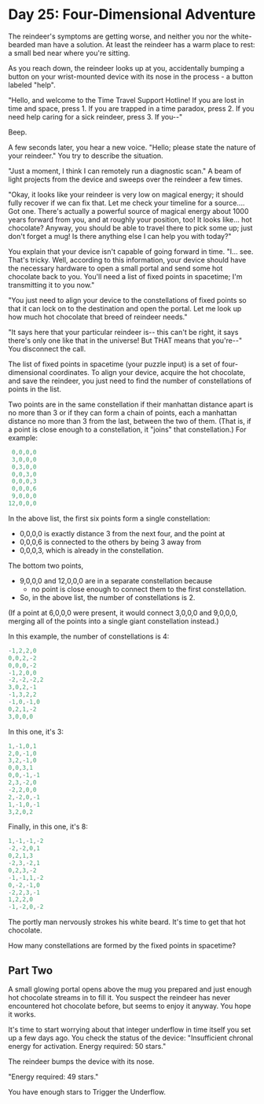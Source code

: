 # Day 25: Four-Dimensional Adventure

The reindeer's symptoms are getting worse, and neither you nor the
white-bearded man have a solution. At least the reindeer has a
warm place to rest: a small bed near where you're sitting.

As you reach down, the reindeer looks up at you, accidentally bumping
a button on your wrist-mounted device with its nose in the process -
a button labeled "help".

"Hello, and welcome to the Time Travel Support Hotline!
If you are lost in time and space, press 1.
If you are trapped in a time paradox, press 2.
If you need help caring for a sick reindeer, press 3.
If you--"

Beep.

A few seconds later, you hear a new voice.
"Hello; please state the nature of your reindeer."
You try to describe the situation.

"Just a moment, I think I can remotely run a diagnostic scan."
A beam of light projects from the device and sweeps over the reindeer a few times.

"Okay, it looks like your reindeer is very low on magical energy;
it should fully recover if we can fix that. Let me check your
timeline for a source.... Got one. There's actually a powerful
source of magical energy about 1000 years forward from you, and
at roughly your position, too! It looks like... hot chocolate?
Anyway, you should be able to travel there to pick some up; just
don't forget a mug! Is there anything else I can help you with today?"

You explain that your device isn't capable of going forward in time.
"I... see. That's tricky. Well, according to this information, your
device should have the necessary hardware to open a small portal and
send some hot chocolate back to you. You'll need a list of fixed points
in spacetime; I'm transmitting it to you now."

"You just need to align your device to the constellations of
fixed points so that it can lock on to the destination and open the portal.
Let me look up how much hot chocolate that breed of reindeer needs."

"It says here that your particular reindeer is-- this can't be right,
it says there's only one like that in the universe!
But THAT means that you're--" You disconnect the call.

The list of fixed points in spacetime (your puzzle input) is a set of
four-dimensional coordinates. To align your device, acquire the hot chocolate,
and save the reindeer, you just need to find the number of constellations of
points in the list.

Two points are in the same constellation if their manhattan distance
apart is no more than 3 or if they can form a chain of points,
each a manhattan distance no more than 3 from the last, between the two of them.
(That is, if a point is close enough to a constellation,
it "joins" that constellation.)
For example:

```scala
 0,0,0,0
 3,0,0,0
 0,3,0,0
 0,0,3,0
 0,0,0,3
 0,0,0,6
 9,0,0,0
12,0,0,0
```

In the above list, the first six points form a single constellation:

- 0,0,0,0 is exactly distance 3 from the next four, and the point at
- 0,0,0,6 is connected to the others by being 3 away from
- 0,0,0,3, which is already in the constellation.

The bottom two points,

- 9,0,0,0 and 12,0,0,0 are in a separate constellation because
  - no point is close enough to connect them to the first constellation.
- So, in the above list, the number of constellations is 2.

(If a point at 6,0,0,0 were present, it would connect 3,0,0,0 and 9,0,0,0,
merging all of the points into a single giant constellation instead.)

In this example, the number of constellations is 4:

```scala
-1,2,2,0
0,0,2,-2
0,0,0,-2
-1,2,0,0
-2,-2,-2,2
3,0,2,-1
-1,3,2,2
-1,0,-1,0
0,2,1,-2
3,0,0,0
```

In this one, it's 3:

```scala
1,-1,0,1
2,0,-1,0
3,2,-1,0
0,0,3,1
0,0,-1,-1
2,3,-2,0
-2,2,0,0
2,-2,0,-1
1,-1,0,-1
3,2,0,2
```

Finally, in this one, it's 8:

```scala
1,-1,-1,-2
-2,-2,0,1
0,2,1,3
-2,3,-2,1
0,2,3,-2
-1,-1,1,-2
0,-2,-1,0
-2,2,3,-1
1,2,2,0
-1,-2,0,-2
```

The portly man nervously strokes his white beard.
It's time to get that hot chocolate.

How many constellations are formed by the fixed points in spacetime?

## Part Two

A small glowing portal opens above the mug you prepared and
just enough hot chocolate streams in to fill it.
You suspect the reindeer has never encountered hot chocolate before,
but seems to enjoy it anyway. You hope it works.

It's time to start worrying about that integer underflow in time
itself you set up a few days ago. You check the status of the device:
"Insufficient chronal energy for activation. Energy required: 50 stars."

The reindeer bumps the device with its nose.

"Energy required: 49 stars."

You have enough stars to Trigger the Underflow.
